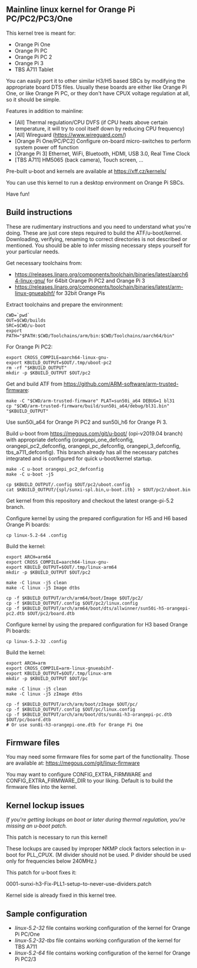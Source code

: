 Mainline linux kernel for Orange Pi PC/PC2/PC3/One
--------------------------------------------------

This kernel tree is meant for:

- Orange Pi One
- Orange Pi PC
- Orange Pi PC 2
- Orange Pi 3
- TBS A711 Tablet

You can easily port it to other similar H3/H5 based SBCs by modifying the
appropriate board DTS files. Usually these boards are either like Orange Pi One,
or like Orange Pi PC, or they don't have CPUX voltage regulation at all, so it
should be simple.

Features in addition to mainline:

- [All] Thermal regulation/CPU DVFS (if CPU heats above certain temperature, it will try to cool itself down by reducing CPU frequency)
- [All] Wireguard (https://www.wireguard.com/)
- [Orange Pi One/PC/PC2] Configure on-board micro-switches to perform system power off function
- [Orange Pi 3] Ethernet, WiFi, Bluetooth, HDMI, USB 3.0, Real Time Clock
- [TBS A711] HM5065 (back camera), Touch screen, ...

Pre-built u-boot and kernels are available at https://xff.cz/kernels/

You can use this kernel to run a desktop environment on Orange Pi SBCs.

Have fun!


Build instructions
------------------

These are rudimentary instructions and you need to understand what you're doing.
These are just core steps required to build the ATF/u-boot/kernel. Downloading,
verifying, renaming to correct directories is not described or mentioned. You
should be able to infer missing necessary steps yourself for your particular needs.

Get necessary toolchains from:

- https://releases.linaro.org/components/toolchain/binaries/latest/aarch64-linux-gnu/ for 64bit Orange Pi PC2 and Orange Pi 3
- https://releases.linaro.org/components/toolchain/binaries/latest/arm-linux-gnueabihf/ for 32bit Orange Pis

Extract toolchains and prepare the environment:

    CWD=`pwd`
    OUT=$CWD/builds
    SRC=$CWD/u-boot
    export PATH="$PATH:$CWD/Toolchains/arm/bin:$CWD/Toolchains/aarch64/bin"

For Orange Pi PC2:

    export CROSS_COMPILE=aarch64-linux-gnu-
    export KBUILD_OUTPUT=$OUT/.tmp/uboot-pc2
    rm -rf "$KBUILD_OUTPUT"
    mkdir -p $KBUILD_OUTPUT $OUT/pc2

Get and build ATF from https://github.com/ARM-software/arm-trusted-firmware:

    make -C "$CWD/arm-trusted-firmware" PLAT=sun50i_a64 DEBUG=1 bl31
    cp "$CWD/arm-trusted-firmware/build/sun50i_a64/debug/bl31.bin" "$KBUILD_OUTPUT"

Use sun50i_a64 for Orange Pi PC2 and sun50i_h6 for Orange Pi 3.

Build u-boot from https://megous.com/git/u-boot/ (opi-v2019.04 branch) with appropriate
defconfig (orangepi_one_defconfig, orangepi_pc2_defconfig, orangepi_pc_defconfig, orangepi_3_defconfig, tbs_a711_defconfig).
This branch already has all the necessary patches integrated and is configured for quick u-boot/kernel startup.

    make -C u-boot orangepi_pc2_defconfig
    make -C u-boot -j5
    
    cp $KBUILD_OUTPUT/.config $OUT/pc2/uboot.config
    cat $KBUILD_OUTPUT/{spl/sunxi-spl.bin,u-boot.itb} > $OUT/pc2/uboot.bin

Get kernel from this repository and checkout the latest orange-pi-5.2 branch.

Configure kernel by using the prepared configuration for H5 and H6 based Orange Pi boards:

    cp linux-5.2-64 .config

Build the kernel:

    export ARCH=arm64
    export CROSS_COMPILE=aarch64-linux-gnu-
    export KBUILD_OUTPUT=$OUT/.tmp/linux-arm64
    mkdir -p $KBUILD_OUTPUT $OUT/pc2

    make -C linux -j5 clean
    make -C linux -j5 Image dtbs

    cp -f $KBUILD_OUTPUT/arch/arm64/boot/Image $OUT/pc2/
    cp -f $KBUILD_OUTPUT/.config $OUT/pc2/linux.config
    cp -f $KBUILD_OUTPUT/arch/arm64/boot/dts/allwinner/sun50i-h5-orangepi-pc2.dtb $OUT/pc2/board.dtb

Configure kernel by using the prepared configuration for H3 based Orange Pi boards:

    cp linux-5.2-32 .config

Build the kernel:

    export ARCH=arm
    export CROSS_COMPILE=arm-linux-gnueabihf-
    export KBUILD_OUTPUT=$OUT/.tmp/linux-arm
    mkdir -p $KBUILD_OUTPUT $OUT/pc

    make -C linux -j5 clean
    make -C linux -j5 zImage dtbs
    
    cp -f $KBUILD_OUTPUT/arch/arm/boot/zImage $OUT/pc/
    cp -f $KBUILD_OUTPUT/.config $OUT/pc/linux.config
    cp -f $KBUILD_OUTPUT/arch/arm/boot/dts/sun8i-h3-orangepi-pc.dtb $OUT/pc/board.dtb
    # Or use sun8i-h3-orangepi-one.dtb for Orange Pi One


Firmware files
--------------

You may need some firmware files for some part of the functionality. Those are
available at: https://megous.com/git/linux-firmware

You may want to configure CONFIG_EXTRA_FIRMWARE and CONFIG_EXTRA_FIRMWARE_DIR
to your liking. Default is to build the firmware files into the kernel.


Kernel lockup issues
--------------------

*If you're getting lockups on boot or later during thermal regulation,
you're missing an u-boot patch.*

This patch is necessary to run this kernel!

These lockups are caused by improper NKMP clock factors selection
in u-boot for PLL_CPUX. (M divider should not be used. P divider
should be used only for frequencies below 240MHz.)

This patch for u-boot fixes it:

  0001-sunxi-h3-Fix-PLL1-setup-to-never-use-dividers.patch

Kernel side is already fixed in this kernel tree.


Sample configuration
--------------------

- *linux-5.2-32* file contains working configuration of the kernel for Orange Pi PC/One
- *linux-5.2-32-tbs* file contains working configuration of the kernel for TBS A711
- *linux-5.2-64* file contains working configuration of the kernel for Orange Pi PC2/3

